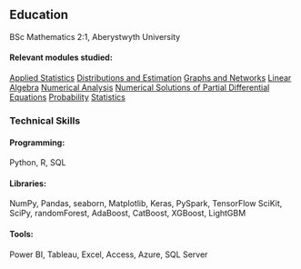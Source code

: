 ## Education
BSc Mathematics 2:1,  Aberystwyth University
#### Relevant modules studied:
[Applied Statistics](https://www.aber.ac.uk/en/modules/deptcurrent/MA26600/AB1/)
[Distributions and Estimation](https://www.aber.ac.uk/en/modules/deptcurrent/MA26010/AB1/)
[Graphs and Networks](https://www.aber.ac.uk/en/modules/deptcurrent/MA32410/AB2/)
[Linear Algebra](https://www.aber.ac.uk/en/modules/deptfuture/MA21410/AB2/)
[Numerical Analysis](https://www.aber.ac.uk/en/modules/deptcurrent/MA25220/)
[Numerical Solutions of Partial Differential Equations](https://www.aber.ac.uk/en/modules/2021/MA34710/)
[Probability](https://www.aber.ac.uk/en/modules/deptcurrent/MA10310/AB1/)
[Statistics](https://www.aber.ac.uk/en/modules/deptcurrent/MA11310/AB2/)

### Technical Skills

#### Programming: 
 Python, R, SQL 

#### Libraries: 
NumPy, Pandas, seaborn, Matplotlib, Keras, PySpark, TensorFlow SciKit, SciPy, randomForest, AdaBoost, CatBoost, XGBoost, LightGBM

#### Tools: 
Power BI, Tableau, Excel, Access, Azure, SQL Server
